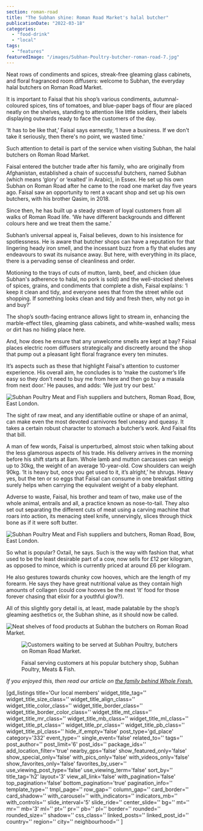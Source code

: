 ```yaml
---
section: roman-road
title: "The Subhan shine: Roman Road Market's halal butcher"
publicationDate: "2022-03-18"
categories: 
  - "food-drink"
  - "local"
tags: 
  - "features"
featuredImage: "/images/Subhan-Poultry-butcher-roman-road-7.jpg"
---
```


Neat rows of condiments and spices, streak-free gleaming glass cabinets, and floral fragranced room diffusers: welcome to Subhan, the everyday halal butchers on Roman Road Market.

It is important to Faisal that his shop’s various condiments, autumnal-coloured spices, tins of tomatoes, and blue-paper bags of flour are placed neatly on the shelves, standing to attention like little soldiers, their labels displaying outwards ready to face the customers of the day.  

‘It has to be like that,’ Faisal says earnestly, ‘I have a business. If we don't take it seriously, then there's no point, we wasted time.’

Such attention to detail is part of the service when visiting Subhan, the halal butchers on Roman Road Market.

Faisal entered the butcher trade after his family, who are originally from Afghanistan, established a chain of successful butchers, named Subhan (which means ‘glory’ or ‘exalted’ in Arabic), in Essex. He set up his own Subhan on Roman Road after he came to the road one market day five years ago. Faisal saw an opportunity to rent a vacant shop and set up his own butchers, with his brother Qasim, in 2018.

Since then, he has built up a steady stream of loyal customers from all walks of Roman Road life. ‘We have different backgrounds and different colours here and we treat them the same.’

Subhan’s universal appeal is, Faisal believes, down to his insistence for spotlessness. He is aware that butcher shops can have a reputation for that lingering heady iron smell, and the incessant buzz from a fly that eludes any endeavours to swat its nuisance away. But here, with everything in its place, there is a pervading sense of cleanliness and order. 

Motioning to the trays of cuts of mutton, lamb, beef, and chicken (due Subhan's adherence to halal, no pork is sold) and the well-stocked shelves of spices, grains, and condiments that complete a dish, Faisal explains: ‘I keep it clean and tidy, and everyone sees that from the street while out shopping. If something looks clean and tidy and fresh then, why not go in and buy?’

The shop’s south-facing entrance allows light to stream in, enhancing the marble-effect tiles, gleaming glass cabinets, and white-washed walls; mess or dirt has no hiding place here.

And, how does he ensure that any unwelcome smells are kept at bay? Faisal places electric room diffusers strategically and discreetly around the shop that pump out a pleasant light floral fragrance every ten minutes.

It’s aspects such as these that highlight Faisal's attention to customer experience. His overall aim, he concludes is to ‘make the customer’s life easy so they don't need to buy me from here and then go buy a masala from next door.’ He pauses, and adds: ‘We just try our best.’

![Subhan Poultry Meat and Fish suppliers and butchers, Roman Road, Bow, East London.](/images/Subhan-Poultry-butcher-roman-road-2-1024x683.jpg)

The sight of raw meat, and any identifiable outline or shape of an animal, can make even the most devoted carnivores feel uneasy and queasy. It takes a certain robust character to stomach a butcher’s work. And Faisal fits that bill.

A man of few words, Faisal is unperturbed, almost stoic when talking about the less glamorous aspects of his trade. His delivery arrives in the morning before his shift starts at 8am. Whole lamb and mutton carcasses can weigh up to 30kg, the weight of an average 10-year-old. Cow shoulders can weigh 90kg. ‘It is heavy but, once you get used to it, it’s alright,’ he shrugs. Heavy yes, but the ten or so eggs that Faisal can consume in one breakfast sitting surely helps when carrying the equivalent weight of a baby elephant.

Adverse to waste, Faisal, his brother and team of two, make use of the whole animal, entrails and all, a practice known as nose-to-tail. They also set out separating the different cuts of meat using a carving machine that roars into action, its menacing steel knife, unnervingly, slices through thick bone as if it were soft butter.  

![Subhan Poultry Meat and Fish suppliers and butchers, Roman Road, Bow, East London.](/images/Subhan-Poultry-butcher-roman-road-3-1024x683.jpg)

So what is popular? Oxtail, he says. Such is the way with fashion that, what used to be the least desirable part of a cow, now sells for £12 per kilogram, as opposed to mince, which is currently priced at around £6 per kilogram.

He also gestures towards chunky cow hooves, which are the length of my forearm. He says they have great nutritional value as they contain high amounts of collagen (could cow hooves be the next ‘it’ food for those forever chasing that elixir for a youthful glow?). 

All of this slightly gory detail is, at least, made palatable by the shop’s gleaming aesthetics or, the Subhan shine, as it should now be called.

![Neat shelves of food products at Subhan the butchers on Roman Road Market.](/images/Subhan-Poultry-butcher-roman-road-4-1024x683.jpg)

<figure>

![Customers waiting to be served at Subhan Poultry, butchers on Roman Road Market.](/images/Subhan-Poultry-butcher-roman-road-1-1024x683.jpg)

<figcaption>

Faisal serving customers at his popular butchery shop, Subhan Poultry, Meats & Fish.

</figcaption>

</figure>

_If you enjoyed this, then read our article on [the family behind Whole Fresh.](https://romanroadlondon.com/whole-fresh-roman-road-bow-opens/)_

\[gd\_listings title='Our local members' widget\_title\_tag='' widget\_title\_size\_class='' widget\_title\_align\_class='' widget\_title\_color\_class='' widget\_title\_border\_class='' widget\_title\_border\_color\_class='' widget\_title\_mt\_class='' widget\_title\_mr\_class='' widget\_title\_mb\_class='' widget\_title\_ml\_class='' widget\_title\_pt\_class='' widget\_title\_pr\_class='' widget\_title\_pb\_class='' widget\_title\_pl\_class='' hide\_if\_empty='false' post\_type='gd\_place' category='332' event\_type='' single\_event='false' related\_to='' tags='' post\_author='' post\_limit='6' post\_ids='' package\_ids='' add\_location\_filter='true' nearby\_gps='false' show\_featured\_only='false' show\_special\_only='false' with\_pics\_only='false' with\_videos\_only='false' show\_favorites\_only='false' favorites\_by\_user='' use\_viewing\_post\_type='false' use\_viewing\_term='false' sort\_by='' title\_tag='h2' layout='3' view\_all\_link='false' with\_pagination='false' top\_pagination='false' bottom\_pagination='true' pagination\_info='' template\_type='' tmpl\_page='' row\_gap='' column\_gap='' card\_border='' card\_shadow='' with\_carousel='' with\_indicators='' indicators\_mb='' with\_controls='' slide\_interval='5' slide\_ride='' center\_slide='' bg='' mt='' mr='' mb='3' ml='' pt='' pr='' pb='' pl='' border='' rounded='' rounded\_size='' shadow='' css\_class='' linked\_posts='' linked\_post\_id='' country='' region='' city='' neighbourhood='' \]
